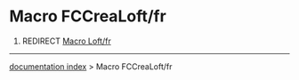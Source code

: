 # Macro FCCreaLoft/fr
1.  REDIRECT [Macro Loft/fr](Macro_Loft/fr.md)

---
[documentation index](../README.md) > Macro FCCreaLoft/fr
